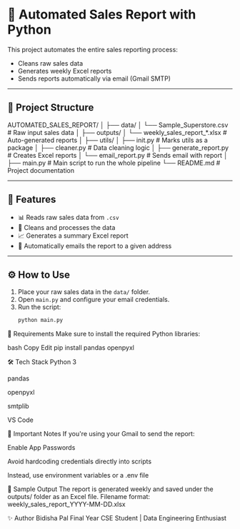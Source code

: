 # 🧾 Automated Sales Report with Python

This project automates the entire sales reporting process:
- Cleans raw sales data
- Generates weekly Excel reports
- Sends reports automatically via email (Gmail SMTP)

---

## 📁 Project Structure

AUTOMATED_SALES_REPORT/
│
├── data/
│ └── Sample_Superstore.csv # Raw input sales data
│
├── outputs/
│ └── weekly_sales_report_*.xlsx # Auto-generated reports
│
├── utils/
│ ├── init.py # Marks utils as a package
│ ├── cleaner.py # Data cleaning logic
│ ├── generate_report.py # Creates Excel reports
│ └── email_report.py # Sends email with report
│
├── main.py # Main script to run the whole pipeline
└── README.md # Project documentation



---

## 🚀 Features

- 📊 Reads raw sales data from `.csv`
- 🧹 Cleans and processes the data
- 📈 Generates a summary Excel report
- 📧 Automatically emails the report to a given address

---

## ⚙️ How to Use

1. Place your raw sales data in the `data/` folder.
2. Open `main.py` and configure your email credentials.
3. Run the script:
   ```bash
   python main.py


🔧 Requirements
Make sure to install the required Python libraries:

bash
Copy
Edit
pip install pandas openpyxl



🛠 Tech Stack
Python 3

pandas

openpyxl

smtplib

VS Code


🔐 Important Notes
If you're using your Gmail to send the report:

Enable App Passwords

Avoid hardcoding credentials directly into scripts

Instead, use environment variables or a .env file


🧪 Sample Output
The report is generated weekly and saved under the outputs/ folder as an Excel file.
Filename format: weekly_sales_report_YYYY-MM-DD.xlsx


✨ Author
Bidisha Pal
Final Year CSE Student | Data Engineering Enthusiast

